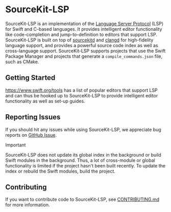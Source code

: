 # SourceKit-LSP

SourceKit-LSP is an implementation of the [Language Server Protocol](https://microsoft.github.io/language-server-protocol/) (LSP) for Swift and C-based languages. It provides intelligent editor functionality like code-completion and jump-to-definition to editors that support LSP. SourceKit-LSP is built on top of [sourcekitd](https://github.com/apple/swift/tree/main/tools/SourceKit) and [clangd](https://clang.llvm.org/extra/clangd.html) for high-fidelity language support, and provides a powerful source code index as well as cross-language support. SourceKit-LSP supports projects that use the Swift Package Manager and projects that generate a `compile_commands.json` file, such as CMake.

## Getting Started

https://www.swift.org/tools has a list of popular editors that support LSP and can thus be hooked up to SourceKit-LSP to provide intelligent editor functionality as well as set-up guides.

## Reporting Issues

If you should hit any issues while using SourceKit-LSP, we appreciate bug reports on [GitHub Issue](https://github.com/apple/sourcekit-lsp/issues/new/choose).

> [!IMPORTANT]
> SourceKit-LSP does not update its global index in the background or build Swift modules in the background. Thus, a lot of cross-module or global functionality is limited if the project hasn't been built recently. To update the index or rebuild the Swift modules, build the project.

## Contributing

If you want to contribute code to SourceKit-LSP, see [CONTRIBUTING.md](CONTRIBUTING.md) for more information.
